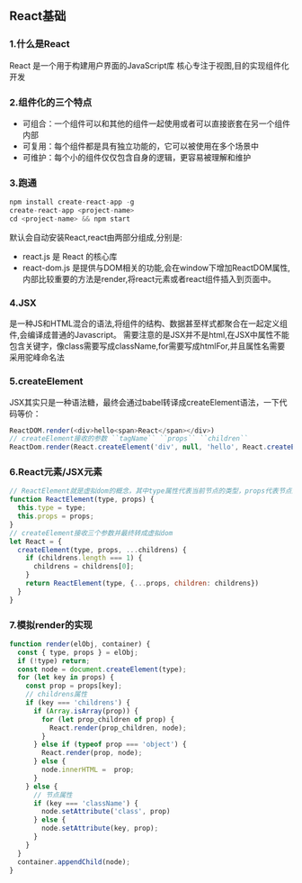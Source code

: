 ## React基础
### 1.什么是React
React 是一个用于构建用户界面的JavaScript库 核心专注于视图,目的实现组件化开发

### 2.组件化的三个特点
- 可组合：一个组件可以和其他的组件一起使用或者可以直接嵌套在另一个组件内部
- 可复用：每个组件都是具有独立功能的，它可以被使用在多个场景中
- 可维护：每个小的组件仅仅包含自身的逻辑，更容易被理解和维护

### 3.跑通
```javascript
npm install create-react-app -g
create-react-app <project-name>
cd <project-name> && npm start
```
默认会自动安装React,react由两部分组成,分别是:
- react.js 是 React 的核心库
- react-dom.js 是提供与DOM相关的功能,会在window下增加ReactDOM属性,内部比较重要的方法是render,将react元素或者react组件插入到页面中。

### 4.JSX
是一种JS和HTML混合的语法,将组件的结构、数据甚至样式都聚合在一起定义组件,会编译成普通的Javascript。 需要注意的是JSX并不是html,在JSX中属性不能包含关键字，像class需要写成className,for需要写成htmlFor,并且属性名需要采用驼峰命名法

### 5.createElement
JSX其实只是一种语法糖，最终会通过babel转译成createElement语法，一下代码等价：
```javascript
ReactDOM.render(<div>hello<span>React</span></div>)
// createElement接收的参数 ``tagName`` ``props`` ``children``
ReactDom.render(React.createElement('div', null, 'hello', React.createElement('span', null, 'React' )));
```

### 6.React元素/JSX元素
```javascript
// ReactElement就是虚拟dom的概念，其中type属性代表当前节点的类型，props代表节点的属性
function ReactElement(type, props) {
  this.type = type;
  this.props = props;
}
// createElement接收三个参数并最终转成虚拟dom
let React = {
  createElement(type, props, ...childrens) {
    if (childrens.length === 1) {
      childrens = childrens[0];
    }
    return ReactElement(type, {...props, children: childrens})
  }
}
```

### 7.模拟render的实现
```javascript
function render(elObj, container) {
  const { type, props } = elObj;
  if (!type) return;
  const node = document.createElement(type);
  for (let key in props) {
    const prop = props[key];
    // childrens属性
    if (key === 'childrens') {
      if (Array.isArray(prop)) {
        for (let prop_children of prop) {
          React.render(prop_children, node);
        }              
      } else if (typeof prop === 'object') {
        React.render(prop, node);
      } else {
        node.innerHTML =  prop;
      }
    } else {
      // 节点属性
      if (key === 'className') {
        node.setAttribute('class', prop)
      } else {
        node.setAttribute(key, prop);
      }
    }
  }
  container.appendChild(node);
}
```
